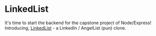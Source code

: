 # LinkedList

It's time to start the backend for the capstone project of Node/Express! Introducing, [LinkedList](https://github.com/rithmschool/LinkedList) - a LinkedIn / AngelList (pun) clone.
